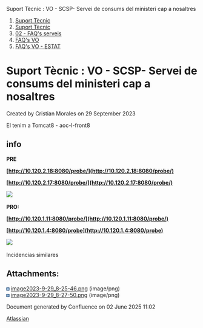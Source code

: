Suport Tècnic : VO - SCSP- Servei de consums del ministeri cap a nosaltres  

1.  [Suport Tècnic](index.html)
2.  [Suport Tècnic](13893782.html)
3.  [02 - FAQ's serveis](26313393.html)
4.  [FAQ's VO](28705575.html)
5.  [FAQ's VO - ESTAT](28705579.html)

Suport Tècnic : VO - SCSP- Servei de consums del ministeri cap a nosaltres
==========================================================================

Created by Cristian Morales on 29 September 2023

El tenim a Tomcat8 - aoc-l-front8

**info**
--------

  

**PRE**

**[http://10.120.2.18:8080/probe/](http://10.120.2.18:8080/probe/)**

**[http://10.120.2.17:8080/probe/](http://10.120.2.17:8080/probe/)**

**![](attachments/100007937/100007938.png)**

**PRO:**

**[http://10.120.1.11:8080/probe/](http://10.120.1.11:8080/probe/)**

**[http://10.120.1.4:8080/probe](http://10.120.1.4:8080/probe)**

**![](attachments/100007937/100007939.png)**

  

Incidencias similares

  

  

Attachments:
------------

![](images/icons/bullet_blue.gif) [image2023-9-29\_8-25-46.png](attachments/100007937/100007938.png) (image/png)  
![](images/icons/bullet_blue.gif) [image2023-9-29\_8-27-50.png](attachments/100007937/100007939.png) (image/png)  

Document generated by Confluence on 02 June 2025 11:02

[Atlassian](http://www.atlassian.com/)